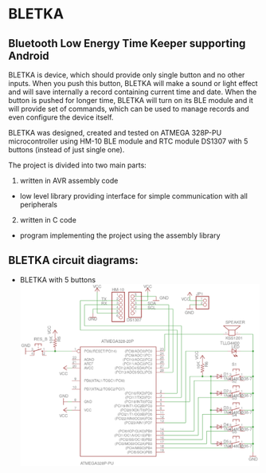BLETKA
======
Bluetooth Low Energy Time Keeper supporting Android
---------------------------------------------------

BLETKA is device, which should provide only single button
and no other inputs. When you push this button, BLETKA will
make a sound or light effect and will save internally a record
containing current time and date.
When the button is pushed for longer time, BLETKA will
turn on its BLE module and it will provide set of commands,
which can be used to manage records and even configure
the device itself.

BLETKA was designed, created and tested on ATMEGA 328P-PU microcontroller
using HM-10 BLE module and RTC module DS1307 with 5 buttons
(instead of just single one).

The project is divided into two main parts:
  1. written in AVR assembly code
   - low level library providing interface for simple communication with all peripherals
  2. written in C code
   - program implementing the project using the assembly library
   
BLETKA circuit diagrams:
------------------------
* BLETKA with 5 buttons
![BLETKA with 5 buttons](docs/bletka_5.png)
   